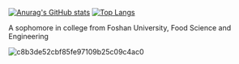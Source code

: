 [![Anurag's GitHub stats](https://github-readme-stats.vercel.app/api?username=QDcvd&theme=radical)](https://github.com/anuraghazra/github-readme-stats)
[![Top Langs](https://github-readme-stats.vercel.app/api/top-langs/?username=QDcvd&layout=compact)](https://github.com/anuraghazra/github-readme-stats)

A sophomore in college from Foshan University, Food Science and Engineering

![c8b3de52cbf85fe97109b25c09c4ac0](https://user-images.githubusercontent.com/54057111/120893400-bbc19080-c645-11eb-8f99-2bb6c33f30cd.jpg)

